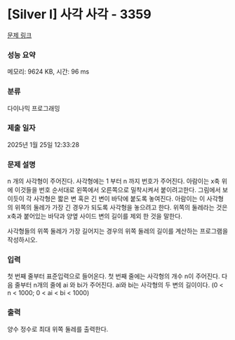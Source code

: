 # [Silver I] 사각 사각 - 3359 

[문제 링크](https://www.acmicpc.net/problem/3359) 

### 성능 요약

메모리: 9624 KB, 시간: 96 ms

### 분류

다이나믹 프로그래밍

### 제출 일자

2025년 1월 25일 12:33:28

### 문제 설명

<p>n 개의 사각형이 주어진다. 사각형에는 1 부터 n 까지 번호가 주어진다. 아람이는 x축 위에 이것들을 번호 순서대로 왼쪽에서 오른쪽으로 밀착시켜서 붙이려고한다. 그림에서 보이듯이 각 사각형은 짧은 변 혹은 긴 변이 바닥에 붙도록 놓여진다. 아람이는 이 사각형의 위쪽의 둘레가 가장 긴 경우가 되도록 사각형을 놓으려고 한다. 위쪽의 둘레라는 것은 x축과 붙어있는 바닥과 양옆 사이드 변의 길이를 제외 한 것을 말한다.</p>

<p>사각형들의 위쪽 둘레가 가장 길어지는 경우의 위쪽 둘레의 길이를 계산하는 프로그램을 작성하시오.</p>

### 입력 

 <p>첫 번째 줄부터 표준입력으로 들어온다. 첫 번째 줄에는 사각형의 개수 n이 주어진다. 다음 줄부터 n개의 줄에 ai 와 bi가 주어진다. ai와 bi는 사각형의 두 변의 길이이다. (0 < n < 1000; 0 < ai < bi < 1000)</p>

### 출력 

 <p>양수 정수로 최대 위쪽 둘레를 출력한다.</p>

